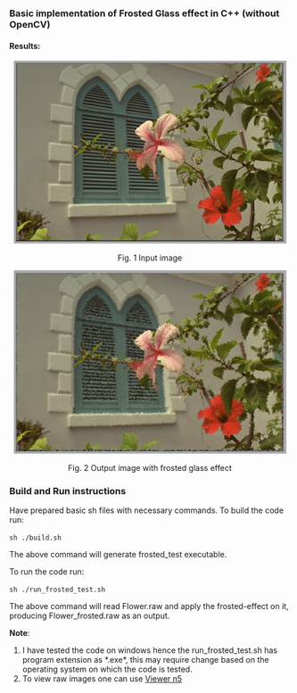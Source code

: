 ### Basic implementation of Frosted Glass effect in C++ (without OpenCV)

#### Results:
<p align="center">
  <img src="./images/Flower_Input.png"/> 
</p>

<p align="center">Fig. 1 Input image</p>

<p align="center">
    <img src="./images/Frosted_Output.png"/>
</p>

<p align="center">Fig. 2 Output image with frosted glass effect</p>

### Build and Run instructions

Have prepared basic sh files with necessary commands. To build the code run:

```sh ./build.sh```

The above command will generate frosted_test executable.

To run the code run:

```sh ./run_frosted_test.sh```

The above command will read Flower.raw and apply the frosted-effect on it, producing Flower_frosted.raw as an output.

**Note**: 

<ol> 
    <li>I have tested the code on windows hence the run_frosted_test.sh has program extension as *.exe*, this may require change based on the operating system on which the code is tested. </li> 
    <li>To view raw images one can use <a href="https://dimin.net/software/viewer/">Viewer n5</a> </li>
</ol>
